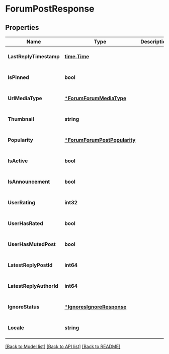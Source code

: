 # ForumPostResponse

## Properties
Name | Type | Description | Notes
------------ | ------------- | ------------- | -------------
**LastReplyTimestamp** | [**time.Time**](time.Time.md) |  | [optional] [default to null]
**IsPinned** | **bool** |  | [optional] [default to null]
**UrlMediaType** | [***ForumForumMediaType**](Forum.ForumMediaType.md) |  | [optional] [default to null]
**Thumbnail** | **string** |  | [optional] [default to null]
**Popularity** | [***ForumForumPostPopularity**](Forum.ForumPostPopularity.md) |  | [optional] [default to null]
**IsActive** | **bool** |  | [optional] [default to null]
**IsAnnouncement** | **bool** |  | [optional] [default to null]
**UserRating** | **int32** |  | [optional] [default to null]
**UserHasRated** | **bool** |  | [optional] [default to null]
**UserHasMutedPost** | **bool** |  | [optional] [default to null]
**LatestReplyPostId** | **int64** |  | [optional] [default to null]
**LatestReplyAuthorId** | **int64** |  | [optional] [default to null]
**IgnoreStatus** | [***IgnoresIgnoreResponse**](Ignores.IgnoreResponse.md) |  | [optional] [default to null]
**Locale** | **string** |  | [optional] [default to null]

[[Back to Model list]](../README.md#documentation-for-models) [[Back to API list]](../README.md#documentation-for-api-endpoints) [[Back to README]](../README.md)


